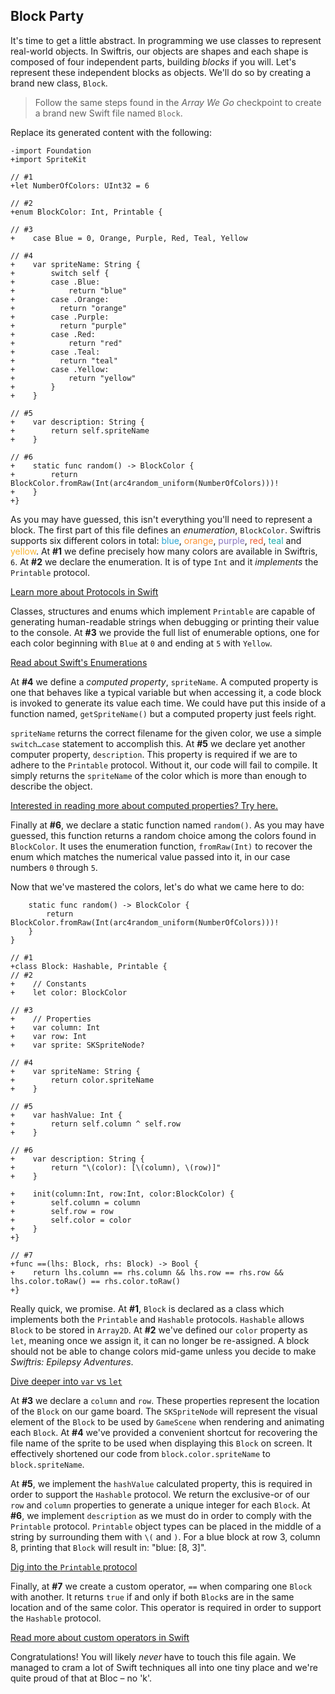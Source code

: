 ## Block Party

It's time to get a little abstract. In programming we use classes to represent real-world objects. In Swiftris, our objects are shapes and each shape is composed of four independent parts, building *blocks* if you will. Let's represent these independent blocks as objects. We'll do so by creating a brand new class, `Block`.

>Follow the same steps found in the *Array We Go* checkpoint to create a brand new Swift file named `Block`.

Replace its generated content with the following:

```objc(Block.swift)
-import Foundation
+import SpriteKit

// #1
+let NumberOfColors: UInt32 = 6

// #2
+enum BlockColor: Int, Printable {

// #3  
+    case Blue = 0, Orange, Purple, Red, Teal, Yellow
    
// #4    
+    var spriteName: String {
+        switch self {
+        case .Blue:
+            return "blue"
+        case .Orange:
+          return "orange"
+        case .Purple:
+          return "purple"
+        case .Red:
+            return "red"
+        case .Teal:
+          return "teal"
+        case .Yellow:
+            return "yellow"
+        }
+    }

// #5    
+    var description: String {
+        return self.spriteName
+    }
    
// #6    
+    static func random() -> BlockColor {
+        return BlockColor.fromRaw(Int(arc4random_uniform(NumberOfColors)))!
+    }
+}
```

As you may have guessed, this isn't everything you'll need to represent a block. The first part of this file defines an *enumeration*, `BlockColor`. Swiftris supports six different colors in total: <font color="#2CA6D1">blue</font>, <font color="#FD9232">orange</font>, <font color="#8A76C0">purple</font>, <font color="#EE5B2F">red</font>, <font color="#1AADAC">teal</font> and <font color="#FAB432">yellow</font>. At **#1** we define precisely how many colors are available in Swiftris, `6`. At **#2** we declare the enumeration. It is of type `Int` and it *implements* the `Printable` protocol.

[Learn more about Protocols in Swift](https://developer.apple.com/library/prerelease/ios/documentation/Swift/Conceptual/Swift_Programming_Language/Protocols.html)

Classes, structures and enums which implement `Printable` are capable of generating human-readable strings when debugging or printing their value to the console.  At **#3** we provide the full list of enumerable options, one for each color beginning with `Blue` at `0` and ending at `5` with `Yellow`.

[Read about Swift's Enumerations](https://developer.apple.com/library/prerelease/ios/documentation/Swift/Conceptual/Swift_Programming_Language/Enumerations.html)

At **#4** we define a *computed property*, `spriteName`. A computed property is one that behaves like a typical variable but when accessing it, a code block is invoked to generate its value each time. We could have put this inside of a function named, `getSpriteName()` but a computed property just feels right.

`spriteName` returns the correct filename for the given color, we use a simple `switch…case` statement to accomplish this. At **#5** we declare yet another computer property, `description`. This property is required if we are to adhere to the `Printable` protocol. Without it, our code will fail to compile. It simply returns the `spriteName` of the color which is more than enough to describe the object.

[Interested in reading more about computed properties? Try here.](https://developer.apple.com/library/prerelease/ios/documentation/Swift/Conceptual/Swift_Programming_Language/Properties.html)

Finally at **#6**, we declare a static function named `random()`. As you may have guessed, this function returns a random choice among the colors found in `BlockColor`. It uses the enumeration function, `fromRaw(Int)` to recover the enum which matches the numerical value passed into it, in our case numbers `0` through `5`.

Now that we've mastered the colors, let's do what we came here to do:

```objc(Block.swift)
    static func random() -> BlockColor {
        return BlockColor.fromRaw(Int(arc4random_uniform(NumberOfColors)))!
    }
}

// #1
+class Block: Hashable, Printable {
// #2
+    // Constants
+    let color: BlockColor

// #3
+    // Properties
+    var column: Int
+    var row: Int
+    var sprite: SKSpriteNode?

// #4
+    var spriteName: String {
+        return color.spriteName
+    }

// #5
+    var hashValue: Int {
+        return self.column ^ self.row
+    }

// #6
+    var description: String {
+        return "\(color): [\(column), \(row)]"
+    }
    
+    init(column:Int, row:Int, color:BlockColor) {
+        self.column = column
+        self.row = row
+        self.color = color
+    }
+}

// #7
+func ==(lhs: Block, rhs: Block) -> Bool {
+    return lhs.column == rhs.column && lhs.row == rhs.row && lhs.color.toRaw() == rhs.color.toRaw()
+}
```

Really quick, we promise. At **#1**, `Block` is declared as a class which implements both the `Printable` and `Hashable` protocols. `Hashable` allows `Block` to be stored in `Array2D`. At **#2** we've defined our `color` property as `let`, meaning once we assign it, it can no longer be re-assigned. A block should not be able to change colors mid-game unless you decide to make *Swiftris: Epilepsy Adventures*.

[Dive deeper into `var` vs `let`](https://developer.apple.com/library/prerelease/ios/documentation/Swift/Conceptual/Swift_Programming_Language/TheBasics.html)

At **#3** we declare a `column` and `row`. These properties represent the location of the `Block` on our game board. The `SKSpriteNode` will represent the visual element of the `Block` to be used by `GameScene` when rendering and animating each `Block`. At **#4** we've provided a convenient shortcut for recovering the file name of the sprite to be used when displaying this `Block` on screen. It effectively shortened our code from `block.color.spriteName` to `block.spriteName`.

At **#5**, we implement the `hashValue` calculated property, this is required in order to support the `Hashable` protocol. We return the exclusive-or of our `row` and `column` properties to generate a unique integer for each `Block`. At **#6**, we implement `description` as we must do in order to comply with the `Printable` protocol. `Printable` object types can be placed in the middle of a string by surrounding them with `\(` and `)`. For a blue block at row 3, column 8, printing that `Block` will result in: "blue: [8, 3]".

[Dig into the `Printable` protocol](https://developer.apple.com/library/prerelease/ios/documentation/General/Reference/SwiftStandardLibraryReference/Printable.html)

Finally, at **#7** we create a custom operator, `==` when comparing one `Block` with another. It returns `true` if and only if both `Block`s are in the same location and of the same color. This operator is required in order to support the `Hashable` protocol.

[Read more about custom operators in Swift](https://developer.apple.com/library/prerelease/ios/documentation/Swift/Conceptual/Swift_Programming_Language/AdvancedOperators.html)

Congratulations! You will likely *never* have to touch this file again. We managed to cram a lot of Swift techniques all into one tiny place and we're quite proud of that at Bloc – no 'k'.